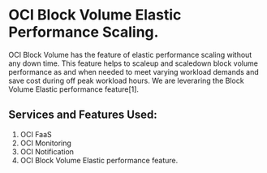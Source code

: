 # OCI Block Volume Elastic Performance Scaling.

OCI Block Volume has the feature of elastic performance scaling without any down time. This feature helps to scaleup and scaledown block volume performance as and when needed to meet varying workload demands and save cost during off peak workload hours. We are leveraring the Block Volume Elastic performance feature[1].

## Services and Features Used:

1. OCI FaaS
2. OCI Monitoring 
3. OCI Notification 
4. OCI Block Volume Elastic performance feature.

